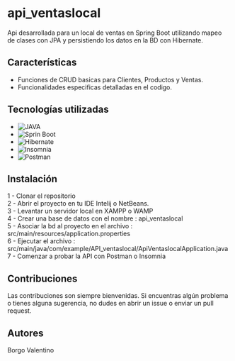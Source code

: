 # api_ventaslocal
Api desarrollada para un local de ventas en Spring Boot utilizando mapeo de clases con JPA y persistiendo los datos en la BD con Hibernate.

## Características

- Funciones de CRUD basicas para Clientes, Productos y Ventas.
- Funcionalidades especificas detalladas en el codigo.

## Tecnologías utilizadas

- ![JAVA](https://img.shields.io/badge/Java-ED8B00?style=for-the-badge&logo=openjdk&logoColor=white)</br>
- ![Sprin Boot](https://img.shields.io/badge/-Spring%20Boot-333333?style=flat&logo=SpringBoot&logoColor=563D7)</br>
- ![Hibernate](https://img.shields.io/badge/-Hibernate-333333?style=flat&logo=Hibernate&logoColor=563D77)</br>
- ![Insomnia](https://img.shields.io/badge/-Insomnia-333333?style=flat&logo=insomnia)</br>
- ![Postman](https://img.shields.io/badge/-Postman-333333?style=flat&logo=Postman)</br>

## Instalación
1 - Clonar el repositorio</br>
2 - Abrir el proyecto en tu IDE Intelij o NetBeans.</br>
3 - Levantar un servidor local en XAMPP o WAMP</br>
4 - Crear una base de datos con el nombre : api_ventaslocal</br>
5 - Asociar la bd al proyecto en el archivo : src/main/resources/application.properties</br>
6 - Ejecutar el archivo : src/main/java/com/example/API_ventaslocal/ApiVentaslocalApplication.java</br>
7 - Comenzar a probar la API con Postman o Insomnia</br>

## Contribuciones

Las contribuciones son siempre bienvenidas. Si encuentras algún problema o tienes alguna sugerencia, no dudes en abrir un issue o enviar un pull request.

## Autores

Borgo Valentino</br>
